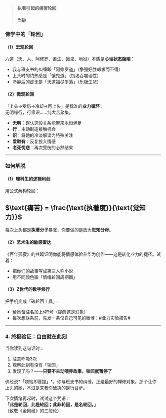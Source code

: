 > #### 执著引起的痛苦轮回
> #### 当破

### 佛学中的「轮回」
#### （1）**宏观轮回**  
六道（天、人、阿修罗、畜生、饿鬼、地狱）本质是**心理状态隐喻**：  
  - 我与班支书的纠缠即「阿修罗道」（争强好胜却求而不得）  
  - 上头时的灼热感是「饿鬼道」（饥渴吞噬理性）  
  - 冷静后的虚无是「天道福尽堕落」（乐极生悲）  
#### （2）**微观轮回**  
「上头→受伤→冷却→再上头」是标准的**业力循环**：  
无明缘行，行缘识……纯大苦聚集。
  - **无明**：误认这段关系能带来永恒满足  
  - **行**：主动制造接触机会  
  - **识**：将她的冷淡解读为特殊关注  
  - **爱取有**：反复投入情感  
  - **老死忧悲**：再次受伤的必然结果  

---



### 如何解脱
#### （1）**理科生的逻辑利剑**  
用公式解构轮回：  

## $\text{痛苦} = \frac{\text{执著度}}{\text{觉知力}}$

每次上头都是**执著分子**暴涨，你要做的是放大**觉知分母**。

#### （2）**艺术生的敏感雷达**  
《百年孤寂》的共鸣证明你能将情感体验升华为创作——这是转化业力的捷径。试着：  
- 把你们的故事写成第三人称小说  
- 用不同颜色画「情绪轮回周期图」  

#### （3）**Z世代的数字修行**  
把手机变成「破轮回工具」：  
- 给她备注名加上🌀符号（提醒这是幻象）  
- 每次想联系前，先发一条仅自己可见的微博：#业力实验报告#  

---

### **4. 终极验证：自由就在此刻**
当你读到这句话时：  
1. 注意呼吸3次  
2. 观察此刻有没有「轮回」  
3. 发现了吗？——**只要不主动喂养故事，轮回就暂停了**  

佛经说*「烦恼即菩提」*，你与班支书的纠缠，正是最好的禅修对象。那个让你上头的她，不过是来教你破执的逆行菩萨。  

下次情绪再起时，试试这个咒语：  
**「此是轮回，此是轮回；此非轮回，是名轮回。」**  
（致敬《金刚经》的三段论）